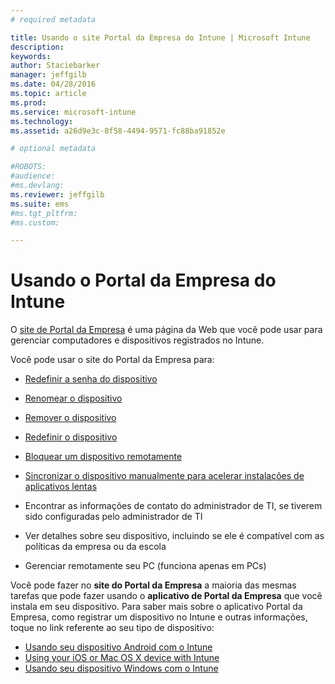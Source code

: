 ```yaml
---
# required metadata

title: Usando o site Portal da Empresa do Intune | Microsoft Intune
description:
keywords:
author: Staciebarker
manager: jeffgilb
ms.date: 04/28/2016
ms.topic: article
ms.prod:
ms.service: microsoft-intune
ms.technology:
ms.assetid: a26d9e3c-8f58-4494-9571-fc88ba91852e

# optional metadata

#ROBOTS:
#audience:
#ms.devlang:
ms.reviewer: jeffgilb
ms.suite: ems
#ms.tgt_pltfrm:
#ms.custom:

---
```


# Usando o Portal da Empresa do Intune
O [site de Portal da Empresa](http://portal.manage.microsoft.com) é uma página da Web que você pode usar para gerenciar computadores e dispositivos registrados no Intune.

Você pode usar o site do Portal da Empresa para:

-   [Redefinir a senha do dispositivo](reset-your-passcode-cpwebsite.md)

-   [Renomear o dispositivo](rename-your-device-cpwebsite.md)

-   [Remover o dispositivo](remove-your-device-cpwebsite.md)

-   [Redefinir o dispositivo](reset-your-device-cpwebsite.md)

-   [Bloquear um dispositivo remotamente](remote-lock-your-device-cpwebsite.md)

-   [Sincronizar o dispositivo manualmente para acelerar instalações de aplicativos lentas](sync-your-device-manually-cpwebsite.md)

-   Encontrar as informações de contato do administrador de TI, se tiverem sido configuradas pelo administrador de TI

-   Ver detalhes sobre seu dispositivo, incluindo se ele é compatível com as políticas da empresa ou da escola

-   Gerenciar remotamente seu PC (funciona apenas em PCs)

Você pode fazer no **site do Portal da Empresa** a maioria das mesmas tarefas que pode fazer usando o **aplicativo de Portal da Empresa** que você instala em seu dispositivo. Para saber mais sobre o aplicativo Portal da Empresa, como registrar um dispositivo no Intune e outras informações, toque no link referente ao seu tipo de dispositivo:

- [Usando seu dispositivo Android com o Intune](using-your-android-device-with-intune.md)
- [Using your iOS or Mac OS X device with Intune](using-your-ios-or-mac-os-x-device-with-intune.md)
- [Usando seu dispositivo Windows com o Intune](using-your-windows-device-with-intune.md)


<!--HONumber=May16_HO4-->


